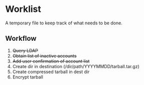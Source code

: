 # Worklist

A temporary file to keep track of what needs to be done.

## Workflow

1. ~~Query LDAP~~
1. ~~Obtain list of inactive accounts~~
1. ~~Add user confirmation of account list~~
1. Create dir in destination (/dir/path/YYYYMMDD/tarball.tar.gz)
1. Create compressed tarball in dest dir
1. Encrypt tarball

